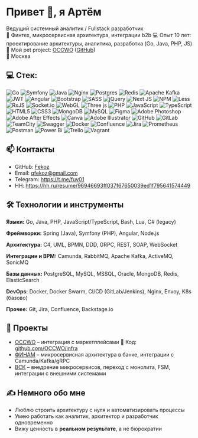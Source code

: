 # Привет 👋, я Артём

Ведущий системный аналитик / Fullstack разработчик  
🏦 Финтех, микросервисная архитектура, интеграции b2b 
💻 Опыт 10 лет: проектирование архитектуры, аналитика, разработка (Go, Java, PHP, JS)  
🔗 Мой pet project: [OCCWO](https://occwo.ru/) ([GitHub](https://github.com/OCCWO/infra))  
📍 Москва


## 💻 Стек:

![Go](https://img.shields.io/badge/go-%2300ADD8.svg?style=for-the-badge&logo=go&logoColor=white) ![Symfony](https://img.shields.io/badge/symfony-%23000000.svg?style=for-the-badge&logo=symfony&logoColor=white) ![Java](https://img.shields.io/badge/java-%23ED8B00.svg?style=for-the-badge&logo=openjdk&logoColor=white) ![Nginx](https://img.shields.io/badge/nginx-%23009639.svg?style=for-the-badge&logo=nginx&logoColor=white) ![Postgres](https://img.shields.io/badge/postgres-%23316192.svg?style=for-the-badge&logo=postgresql&logoColor=white) ![Redis](https://img.shields.io/badge/redis-%23DD0031.svg?style=for-the-badge&logo=redis&logoColor=white) ![Apache Kafka](https://img.shields.io/badge/Apache%20Kafka-000?style=for-the-badge&logo=apachekafka) ![JWT](https://img.shields.io/badge/JWT-black?style=for-the-badge&logo=JSON%20web%20tokens) ![Angular](https://img.shields.io/badge/angular-%23DD0031.svg?style=for-the-badge&logo=angular&logoColor=white) ![Bootstrap](https://img.shields.io/badge/bootstrap-%238511FA.svg?style=for-the-badge&logo=bootstrap&logoColor=white) ![SASS](https://img.shields.io/badge/SASS-hotpink.svg?style=for-the-badge&logo=SASS&logoColor=white) ![jQuery](https://img.shields.io/badge/jquery-%230769AD.svg?style=for-the-badge&logo=jquery&logoColor=white) ![Next JS](https://img.shields.io/badge/Next-black?style=for-the-badge&logo=next.js&logoColor=white) ![NPM](https://img.shields.io/badge/NPM-%23CB3837.svg?style=for-the-badge&logo=npm&logoColor=white) ![Less](https://img.shields.io/badge/less-2B4C80?style=for-the-badge&logo=less&logoColor=white) ![RxJS](https://img.shields.io/badge/rxjs-%23B7178C.svg?style=for-the-badge&logo=reactivex&logoColor=white) ![Socket.io](https://img.shields.io/badge/Socket.io-black?style=for-the-badge&logo=socket.io&badgeColor=010101) ![WebGL](https://img.shields.io/badge/WebGL-990000?logo=webgl&logoColor=white&style=for-the-badge) ![Three js](https://img.shields.io/badge/threejs-black?style=for-the-badge&logo=three.js&logoColor=white) ![PHP](https://img.shields.io/badge/php-%23777BB4.svg?style=for-the-badge&logo=php&logoColor=white) ![JavaScript](https://img.shields.io/badge/javascript-%23323330.svg?style=for-the-badge&logo=javascript&logoColor=%23F7DF1E) ![TypeScript](https://img.shields.io/badge/typescript-%23007ACC.svg?style=for-the-badge&logo=typescript&logoColor=white) ![HTML5](https://img.shields.io/badge/html5-%23E34F26.svg?style=for-the-badge&logo=html5&logoColor=white) ![CSS3](https://img.shields.io/badge/css3-%231572B6.svg?style=for-the-badge&logo=css3&logoColor=white) ![MongoDB](https://img.shields.io/badge/MongoDB-%234ea94b.svg?style=for-the-badge&logo=mongodb&logoColor=white) ![MySQL](https://img.shields.io/badge/mysql-4479A1.svg?style=for-the-badge&logo=mysql&logoColor=white) ![Figma](https://img.shields.io/badge/figma-%23F24E1E.svg?style=for-the-badge&logo=figma&logoColor=white) ![Adobe Photoshop](https://img.shields.io/badge/adobe%20photoshop-%2331A8FF.svg?style=for-the-badge&logo=adobe%20photoshop&logoColor=white) ![Adobe After Effects](https://img.shields.io/badge/Adobe%20After%20Effects-9999FF.svg?style=for-the-badge&logo=Adobe%20After%20Effects&logoColor=white) ![Canva](https://img.shields.io/badge/Canva-%2300C4CC.svg?style=for-the-badge&logo=Canva&logoColor=white) ![Adobe Illustrator](https://img.shields.io/badge/adobe%20illustrator-%23FF9A00.svg?style=for-the-badge&logo=adobe%20illustrator&logoColor=white) ![GitHub](https://img.shields.io/badge/github-%23121011.svg?style=for-the-badge&logo=github&logoColor=white) ![GitLab](https://img.shields.io/badge/gitlab-%23181717.svg?style=for-the-badge&logo=gitlab&logoColor=white) ![TeamCity](https://img.shields.io/badge/teamcity-000000.svg?style=for-the-badge&logo=teamcity&logoColor=white) ![Swagger](https://img.shields.io/badge/-Swagger-%23Clojure?style=for-the-badge&logo=swagger&logoColor=white) ![Docker](https://img.shields.io/badge/docker-%230db7ed.svg?style=for-the-badge&logo=docker&logoColor=white) ![Confluence](https://img.shields.io/badge/confluence-%23172BF4.svg?style=for-the-badge&logo=confluence&logoColor=white) ![Jira](https://img.shields.io/badge/jira-%230A0FFF.svg?style=for-the-badge&logo=jira&logoColor=white) ![Prometheus](https://img.shields.io/badge/Prometheus-E6522C?style=for-the-badge&logo=Prometheus&logoColor=white) ![Postman](https://img.shields.io/badge/Postman-FF6C37?style=for-the-badge&logo=postman&logoColor=white) ![Power Bi](https://img.shields.io/badge/power_bi-F2C811?style=for-the-badge&logo=powerbi&logoColor=black) ![Trello](https://img.shields.io/badge/Trello-%23026AA7.svg?style=for-the-badge&logo=Trello&logoColor=white) ![Vagrant](https://img.shields.io/badge/vagrant-%231563FF.svg?style=for-the-badge&logo=vagrant&logoColor=white)


## 📫 Контакты

- GitHub: [Fekoz](https://github.com/Fekoz)
- Email: qfekoz@gmail.com
- Telegram: https://t.me/fuv01
- HH: https://hh.ru/resume/96946693ff037f67650039ed1f795641574449


## 🛠️ Технологии и инструменты

**Языки:** Go, Java, PHP, JavaScript/TypeScript, Bash, Lua, C# (legacy)

**Фреймворки:** Spring (Java), Symfony (PHP), Angular, Node.js  

**Архитектура:** C4, UML, BPMN, DDD, GRPC, REST, SOAP, WebSocket  

**Интеграции и BPM:** Camunda, RabbitMQ, Apache Kafka, ActiveMQ, SonicMQ  

**Базы данных:** PostgreSQL, MySQL, MSSQL, Oracle, MongoDB, Redis, ElasticSearch  

**DevOps:** Docker, Docker Swarm, CI/CD (GitLab/Jenkins), Nginx, Envoy, K8s (базово)  

**Прочее:** Git, Jira, Confluence, Backstage.io  


## 🚀 Проекты

- [OCCWO](https://occwo.ru/) – интеграция с маркетплейсами
🔗 Код: [github.com/OCCWO/infra](https://github.com/OCCWO/infra)
- [ФИНАМ]([https://www.finam.ru/](https://www.finambank.ru/)) – микросервисная архитектура в банке, интеграции с Camunda/Kafka/gRPC
- [ВСК](https://www.vsk.ru/) – внедрение микросервисов, переход с монолита, FSM, интеграции с внешними системами


## ✍ Немного обо мне

- Люблю строить архитектуру с нуля и автоматизировать процессы
- Умею работать как аналитик, архитектор и разработчик одновременно
- Вижу ценность в **реальном результате**, а не бюрократии


